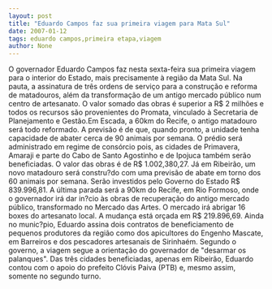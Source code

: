 ```yaml
---
layout: post
title: "Eduardo Campos faz sua primeira viagem para Mata Sul"
date: 2007-01-12
tags: eduardo campos,primeira etapa,viagem
author: None
---
```

O governador Eduardo Campos faz nesta sexta-feira sua primeira viagem para o interior do Estado, mais precisamente à região da Mata Sul. 
Na pauta, a assinatura de três ordens de serviço para a construção e reforma de matadouros, além da transformação de um antigo mercado público num centro de artesanato. 
O valor somado das obras é superior a R$ 2 milhões e todos os recursos são provenientes do Promata, vinculado à Secretaria de Planejamento e Gestão.Em Escada, a 60km do Recife, o antigo matadouro será todo reformado. 
A previsão é de que, quando pronto, a unidade tenha capacidade de abater cerca de 90 animais por semana. O prédio será administrado
 em regime de consórcio pois, as cidades de Primavera, Amaraji e parte do Cabo de Santo Agostinho e de Ipojuca também serão beneficiadas. 
O valor das obras é de R$ 1.002,380,27.
Já em Ribeirão, um novo matadouro será constru?do com uma previsão de abate em torno dos 60 animais por semana. Serão investidos pelo Governo do Estado R$ 839.996,81. 
A última parada será a 90km do Recife, em Rio Formoso, onde o governador irá dar in?cio às obras de recuperação do antigo mercado público, transformado no Mercado das Artes. O mercado irá abrigar 16 boxes do artesanato local. 
A mudança está orçada em R$ 219.896,69. 
Ainda no munic?pio, Eduardo assina dois contratos de beneficiamento de pequenos produtores da região como dos apicultores do Engenho Mascate, em Barreiros e dos pescadores artesanais de Sirinhaém.
Segundo o governo, a viagem segue a orientação do governador de \"desarmar os palanques\". 
Das três cidades beneficiadas, apenas em Ribeirão, Eduardo contou com o apoio do prefeito Clóvis Paiva (PTB) e, mesmo assim, somente no segundo turno. 